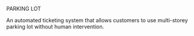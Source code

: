 PARKING LOT

An automated ticketing system that allows customers to use multi-storey parking lot without human intervention.
